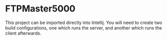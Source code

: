 # FTPMaster5000

This project can be imported directly into Intellij. You will need to create two build configurations, one which runs the server, and another which runs the client afterwards.
